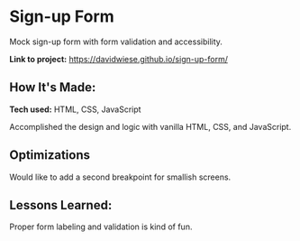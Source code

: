 # Sign-up Form

Mock sign-up form with form validation and accessibility.

**Link to project:** https://davidwiese.github.io/sign-up-form/

## How It's Made:

**Tech used:** HTML, CSS, JavaScript

Accomplished the design and logic with vanilla HTML, CSS, and JavaScript.

## Optimizations

Would like to add a second breakpoint for smallish screens.

## Lessons Learned:

Proper form labeling and validation is kind of fun.
